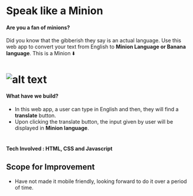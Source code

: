 # Speak like a Minion


#### Are you a fan of minions? 
Did you know that the gibberish they say is an actual language. Use this web app to convert your text from English to **Minion Language or Banana language**.
This is a Minion ⬇️


# ![alt text](https://images.unsplash.com/photo-1515041219749-89347f83291a?ixlib=rb-1.2.1&ixid=MnwxMjA3fDB8MHxwaG90by1wYWdlfHx8fGVufDB8fHx8&auto=format&fit=crop&w=474&q=150)


#### What have we build?

- In this web app, a user can type in English and then, they will find a **translate** button.
- Upon clicking the translate button, the input given by user will be displayed in **Minion language**.
#
#### Tech Involved : HTML, CSS and Javascript

## Scope for Improvement

- Have not made it mobile friendly, looking forward to do it over a period of time.
